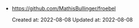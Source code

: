 
* <https://github.com/MathisBullinger/froebel>

    Created at: 2022-08-08
    Updated at: 2022-08-08

